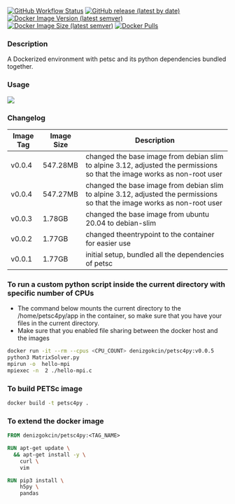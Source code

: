 [![GitHub Workflow Status](https://img.shields.io/github/workflow/status/dgokcin/petsc4py/ci?&logo=github-actions)](https://github.com/dgokcin/petsc4py/actions)
[![GitHub release (latest by date)](https://img.shields.io/github/v/release/dgokcin/petsc4py?logo=github)](https://github.com/dgokcin/petsc4py/releases)
[![Docker Image Version (latest semver)](https://img.shields.io/docker/v/denizgokcin/petsc4py?logo=docker&sort=semver)](https://hub.docker.com/repository/docker/denizgokcin/petsc4py/tags?page=1&ordering=last_updated)
[![Docker Image Size (latest semver)](https://img.shields.io/docker/image-size/denizgokcin/petsc4py?logo=docker&sort=semver)]()
[![Docker Pulls](https://img.shields.io/docker/pulls/denizgokcin/petsc4py?logo=docker)]()

### Description 
A Dockerized environment with petsc and its python dependencies bundled
together.

### Usage
![](https://github.com/dgokcin/petsc4py/blob/master/doc/usage.gif)
### Changelog

| Image Tag | Image Size | Description                                                                                                                 |
|-----------|------------|-----------------------------------------------------------------------------------------------------------------------------|
| v0.0.4    | 547.28MB      |changed the base image from debian slim to alpine 3.12, adjusted the permissions so that the image works as non-root user |
| v0.0.4    | 547.27MB      |changed the base image from debian slim to alpine 3.12, adjusted the permissions so that the image works as non-root user |
| v0.0.3    | 1.78GB     |changed the base image from ubuntu 20.04 to debian-slim                                                                      |
| v0.0.2    | 1.77GB     |changed theentrypoint to the container for easier use                                                                        |
| v0.0.1    | 1.77GB     |initial setup, bundled  all the  dependencies of  petsc                                                                      |

### To run a custom python script inside the current directory with specific number of CPUs

- The command below mounts the current directory to the /home/petsc4py/app in
  the container, so make sure that you have your files in the current directory.
- Make sure that you enabled file sharing between the docker host and the images

```sh
docker run -it --rm --cpus <CPU_COUNT> denizgokcin/petsc4py:v0.0.5
python3 MatrixSolver.py
mpirun -o  hello-mpi
mpiexec -n  2 ./hello-mpi.c
```

### To build PETSc image

```sh
docker build -t petsc4py .
```

### To extend the docker image

```dockerfile
FROM denizgokcin/petsc4py:<TAG_NAME>

RUN apt-get update \
  && apt-get install -y \
    curl \
    vim

RUN pip3 install \
    h5py \
    pandas
```
